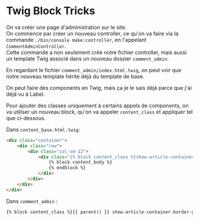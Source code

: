 # Twig Block Tricks

On va créer une page d'administration sur le site.  
On commence par créer un nouveau controller, ce qu'on va faire via la commande 
`./bin/console make:controller`, en l'appelant `CommentAdminController`.  
Cette commande a non seulement créé notre fichier controller, mais aussi un template 
Twig associé dans un nouveau dossier `comment_admin`.

En regardant le fichier `comment_admin/index.html.twig`, on peut voir que notre nouveau template 
hérite déjà du template de base.  

On peut faire des components en Twig, mais ça je le sais déjà parce que j'ai déjà vu à Label.

Pour ajouter des classes uniquement à certains appels de components, on va utiliser un nouveau
block, qu'on va appeler `content_class` et appliquer tel que ci-dessous.

Dans `content_base.html.twig`:
```HTML
<div class="container">
    <div class="row">
        <div class="col-sm-12">
            <div class="{% block content_class %}show-article-container p-3 mt-4{% endblock %}">
                {% block content_body %}
                {% endblock %}
            </div>
        </div>
    </div>
</div> 
```

Dans `comment_admin` :
```HTML
{% block content_class %}{{ parent() }} show-article-container-border-green{% endblock %}
```
